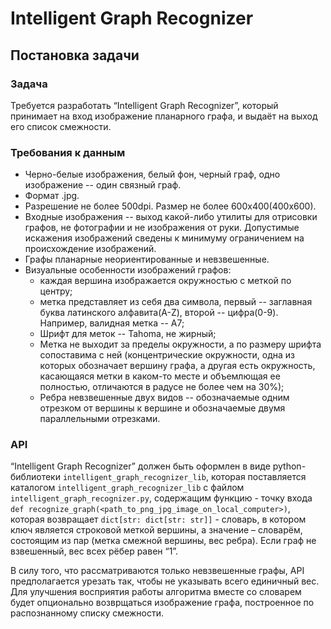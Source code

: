 # Intelligent Graph Recognizer
## Постановка задачи

### Задача
Требуется разработать “Intelligent Graph Recognizer”, который принимает на вход изображение планарного графа, и выдаёт на выход его список смежности.


### Требования к данным
- Черно-белые изображения, белый фон, черный граф, одно изображение -- один связный граф.
- Формат .jpg.
- Разрешение не более 500dpi. Размер не более 600x400(400x600). 
- Входные изображения -- выход какой-либо утилиты для отрисовки графов, не фотографии и не изображения от руки. Допустимые искажения изображений сведены к минимуму ограничением на происхождение изображений.
- Графы планарные неориентированные и невзвешенные.
- Визуальные особенности изображений графов:
  * каждая вершина изображается окружностью с меткой по центру;
  * метка представляет из себя два символа, первый -- заглавная буква латинского алфавита(A-Z), второй -- цифра(0-9). Например, валидная метка -- A7;
  * Шрифт для меток -- Tahoma, не жирный;
  * Метка не выходит за пределы окружности, а по размеру шрифта сопоставима с ней (концентрические окружности, одна из которых обозначает вершину графа, а другая есть окружность, касающаяся метки в каком-то месте и объемлющая ее полностью, отличаются в радусе не более чем на 30%);
  * Ребра невзвешенные двух видов -- обозначаемые одним отрезком от вершины к вершине и обозначаемые двумя параллельными отрезками.
  
### API
“Intelligent Graph Recognizer” должен быть оформлен в виде python-библиотеки ```intelligent_graph_recognizer_lib```, которая поставляется каталогом
```intelligent_graph_recognizer_lib``` с файлом ```intelligent_graph_recognizer.py```, содержащим функцию - точку входа ```def recognize_graph(<path_to_png_jpg_image_on_local_computer>)```, которая возвращает ```dict[str: dict[str: str]]``` - словарь, в котором ключ является
строковой меткой вершины, а значение – словарём, состоящим из пар (метка смежной вершины, вес ребра). Если граф не взвешенный, вес всех рёбер равен “1”.

В силу того, что рассматриваются только невзвешенные графы, API предполагается урезать так, чтобы не указывать всего единичный вес. Для улучшения восприятия работы алгоритма вместе со словарем будет опционально возврщаться изображение графа, построенное по распознанному списку смежности.

